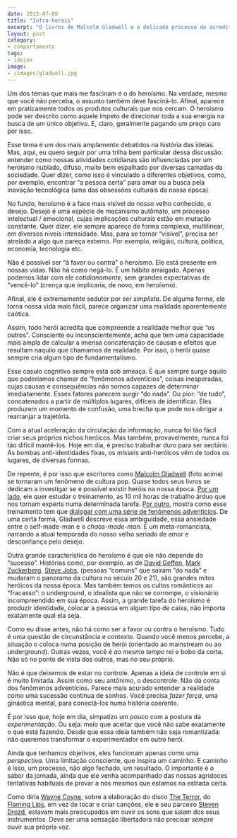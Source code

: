 ```yaml
---
date: 2013-07-08
title: "Infra-herois"
excerpt: "O livros de Malcolm Gladwell e o delicado processo de acreditar em heróis em nossa época"
layout: post
category: 
- comportamento
tags:
- ideias
image:
- /images/gladwell.jpg
---
```


Um dos temas que mais me fascinam é o do heroísmo. Na verdade, mesmo que você não perceba, o assunto também deve fasciná-lo. Afinal, aparece em praticamente todos os produtos culturais que nos cercam. O heroísmo pode ser descrito como aquele ímpeto de direcionar toda a sua energia na busca de um único objetivo. E, claro, geralmente pagando um preço caro por isso.

Esse tema é um dos mais amplamente debatidos na história das ideias. Mas, aqui, eu quero seguir por uma trilha bem particular dessa discussão: entender como nossas atividades cotidianas são influenciadas por um heroísmo nublado, difuso, muito bem espalhado por diversas camadas da sociedade. Quer dizer, como isso é vinculado a diferentes objetivos, como, por exemplo, encontrar “a pessoa certa” para amar ou a busca pela inovação tecnológica (uma das obsessões culturais da nossa época).

No fundo, heroísmo é a face mais visível do nosso velho conhecido, o desejo. Desejo é uma espécie de mecanismo autômato, um processo intelectual / emocional, cujas implicações culturais estão em mutação constante. Quer dizer, ele sempre aparece de forma complexa, multilinear, em diversos níveis intensidade. Mas, para se tornar “visível”, precisa ser atrelado a algo que pareça externo. Por exemplo, religião, cultura, política, economia, tecnologia etc.

Não é possível ser “à favor ou contra” o heroísmo. Ele está presente em nossas vidas. Não há como negá-lo. É um hábito arraigado. Apenas podemos lidar com ele *cotidianamente*, sem grandes expectativas de “vencê-lo” (crença que implicaria, de novo, em heroísmo).

Afinal, ele é extremamente sedutor por ser *simplista*. De alguma forma, ele torna nossa vida mais fácil, parece organizar uma realidade aparentemente caótica.

Assim, todo herói acredita que compreende a realidade melhor que “os outros”. Consciente ou inconscientemente, acha que tem uma capacidade mais ampla de calcular a imensa concatenação de causas e efeitos que resultam naquilo que chamamos de realidade. Por isso, o herói quase sempre cria algum tipo de fundamentalismo.

Esse casulo cognitivo sempre está sob ameaça. É que sempre surge aquilo que poderíamos chamar de “fenômenos adventícios”, coisas inesperadas, cujas causas e consequências não somos capazes de determinar imediatamente. Esses fatores parecem surgir “do nada”. Ou pior: “de tudo”, concatenados a partir de múltiplos lugares, difíceis de identificar. Eles produzem um momento de confusão, uma brecha que pode nos obrigar a rearranjar a trajetória.

Com a atual aceleração da circulação da informação, nunca foi tão fácil criar seus próprios nichos heróicos. Mas também, provavelmente, nunca foi tão difícil mantê-los. Hoje em dia, é preciso trabalhar duro para ser sectário. As bombas anti-identidades fixas, os mísseis anti-heróicos vêm de todos os lugares, de diversas formas.

De repente, é por isso que escritores como [Malcolm Gladwell](https://en.wikipedia.org/wiki/Malcolm_Gladwell) (foto acima) se tornaram um fenômeno de cultura pop. Quase todos seus livros se dedicam a investigar se é possível existir heróis na nossa época. [Por um lado](http://www.submarino.com.br/produto/6775080/livro-fora-de-serie-outliersAFL-03-5741), ele quer estudar o treinamento, as 10 mil horas de trabalho árduo que nos tornam experts numa determinada tarefa. [Por outro](http://www.submarino.com.br/produto/5490035/livro-blink-a-decisao-num-piscar-de-olhosAFL-03-5741), mostra como esse treinamento tem 	que [dialogar com uma série de fenômenos adventícios](http://www.submarino.com.br/produto/6884829/o-ponto-da-virada-como-pequenas-coisas-podem-fazer-uma-grande-diferencaAFL-03-5741). De uma certa forma, Gladwell descreve essa ambiguidade, essa ansiedade entre o self-made-man e o *chaos-made-man*. É um meta-romancista, narrando a atual temporada do nosso velho seriado de amor e desconfiança pelo desejo.

Outra grande característica do heroísmo é que ele não depende do “sucesso”. Histórias como, por exemplo, as de [David Geffen](https://www.youtube.com/watch?v=-lBop6xW78g), [Mark Zuckerberg](https://www.youtube.com/watch?v=2RB3edZyeYw), [Steve Jobs](http://www.submarino.com.br/produto/110064259/livro-steve-jobs-a-biografiaAFL-03-5741), (pessoas “comuns” que saíram “do nada” e mudaram o panorama da cultura no século 20 e 21), são grandes mitos heróicos da nossa época. Mas também temos os cultos românticos ao “fracasso”: o underground, o idealista que não se corrompe, o visionário incompreendido em sua época. Assim, a grande tarefa do heroísmo é produzir identidade, colocar a pessoa em algum tipo de caixa, não importa exatamente qual ela seja.

Como eu disse antes, não há como ser a favor ou contra o heroísmo. Tudo é uma questão de circunstância e contexto. Quando você menos percebe, a situação o coloca numa posição de herói (orientado ao mainstream ou ao underground). Outras vezes, você é *ao mesmo tempo* rei e bobo da corte. Não só no ponto de vista dos outros, mas no seu próprio.

Não é que deixemos de estar no controle. Apenas a ideia de controle em si é muito limitada. Assim como seu antônimo, o descontrole. Não dá conta dos fenômenos adventícios. Parece mais acurado entender a realidade como uma sucessão contínua de sonhos. Você precisa *fazer força*, uma ginástica mental, para conectá-los numa história coerente.

É por isso que, hoje em dia, simpatizo um pouco com a postura da *experimentação*. Ou seja: meio que aceitar que você não sabe exatamente o que está fazendo. Desde que essa ideia também não seja romantizada: não queremos transformar o experimentador em outro herói.

Ainda que tenhamos objetivos, eles funcionam apenas como uma *perspectiva*. Uma limitação consciente, que inspira um caminho. E caminho é isso, um processo, não algo fechado, um resultado. O importante é o sabor da jornada, ainda que ele venha acompanhado das nossas agridoces tentativas habituais de provar a nós mesmos que estamos na estrada certa.

Como diria [Wayne Coyne](https://en.wikipedia.org/wiki/Wayne_Coyne), sobre a elaboração do disco [The Terror](http://www.submarino.com.br/produto/113235105/cd-the-flaming-lips-the-terrorAFL-03-5741), do [Flaming Lips](http://www.flaminglips.com), em vez de tocar e criar canções, ele e seu parceiro [Steven Drozd](https://en.wikipedia.org/wiki/Steven_Drozd), estavam mais preocupados em ouvir os sons que saiam dos seus instrumentos. Deve ser uma sensação libertadora não precisar *sempre* ouvir sua própria voz.